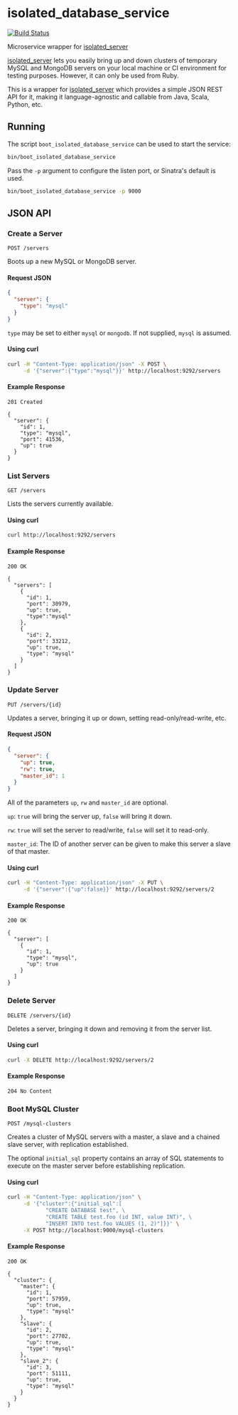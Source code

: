 # isolated_database_service

[![Build Status](https://travis-ci.org/ggrossman/isolated_database_service.png)](https://travis-ci.org/ggrossman/isolated_database_service)

Microservice wrapper for [isolated_server](https://github.com/gabetax/isolated_server)

[isolated_server](https://github.com/gabetax/isolated_server) lets you easily bring up and down clusters of
temporary MySQL and MongoDB servers on your local machine or CI environment for testing purposes.
However, it can only be used from Ruby.

This is a wrapper for [isolated_server](https://github.com/gabetax/isolated_server) which provides a
simple JSON REST API for it, making it language-agnostic and callable from Java, Scala, Python, etc.

## Running

The script `boot_isolated_database_service` can be used to start the service:

```bash
bin/boot_isolated_database_service
```

Pass the `-p` argument to configure the listen port, or Sinatra's default is used.

```bash
bin/boot_isolated_database_service -p 9000
```

## JSON API

### Create a Server
`POST /servers`

Boots up a new MySQL or MongoDB server.

#### Request JSON

```json
{
  "server": {
    "type": "mysql"
  }
}
```

`type` may be set to either `mysql` or `mongodb`. If not supplied, `mysql` is assumed.

#### Using curl

```bash
curl -H "Content-Type: application/json" -X POST \
     -d '{"server":{"type":"mysql"}}' http://localhost:9292/servers
```

#### Example Response

```http
201 Created

{
  "server": {
    "id": 1,
    "type": "mysql",
    "port": 41536,
    "up": true
  }
}
```

### List Servers
`GET /servers`

Lists the servers currently available.

#### Using curl

```bash
curl http://localhost:9292/servers
```

#### Example Response

```http
200 OK

{
  "servers": [
    {
      "id": 1,
      "port": 30979,
      "up": true,
      "type":"mysql"
    },
    {
      "id": 2,
      "port": 33212,
      "up": true,
      "type": "mysql"
    }
  ]
}
```

### Update Server
`PUT /servers/{id}`

Updates a server, bringing it up or down, setting read-only/read-write, etc.

#### Request JSON

```json
{
  "server": {
    "up": true,
    "rw": true,
    "master_id": 1
  }
}
```

All of the parameters `up`, `rw` and `master_id` are optional.

`up`: `true` will bring the server up, `false` will bring it down.

`rw`: `true` will set the server to read/write, `false` will set it to read-only.

`master_id`: The ID of another server can be given to make this server a slave of that master.

#### Using curl

```bash
curl -H "Content-Type: application/json" -X PUT \
     -d '{"server":{"up":false}}' http://localhost:9292/servers/2
```

#### Example Response

```http
200 OK

{
  "server": [
    {
      "id": 1,
      "type": "mysql",
      "up": true
    }
  ]
}
```

### Delete Server
`DELETE /servers/{id}`

Deletes a server, bringing it down and removing it from the server list.

#### Using curl

```bash
curl -X DELETE http://localhost:9292/servers/2
```

#### Example Response

```http
204 No Content
```

### Boot MySQL Cluster
`POST /mysql-clusters`

Creates a cluster of MySQL servers with a master, a slave and a chained slave server, with replication established.

The optional `initial_sql` property contains an array of SQL statements to execute on the master server before establishing replication.

#### Using curl

```bash
curl -H "Content-Type: application/json" \
     -d '{"cluster":{"initial_sql":[
            "CREATE DATABASE test", \
            "CREATE TABLE test.foo (id INT, value INT)", \
            "INSERT INTO test.foo VALUES (1, 2)"]}}' \
     -X POST http://localhost:9000/mysql-clusters
```

#### Example Response

```http
200 OK

{
  "cluster": {
    "master": { 
      "id": 1,
      "port": 57959,
      "up": true,
      "type": "mysql"
    },
    "slave": {
      "id": 2,
      "port": 27702,
      "up": true,
      "type": "mysql"
    },
    "slave_2": {
      "id": 3,
      "port": 51111,
      "up": true,
      "type": "mysql"
    }
  }
}
```

